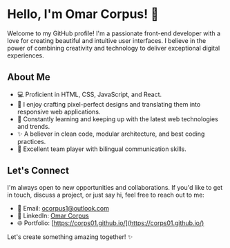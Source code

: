 # Hello, I'm Omar Corpus! 👋

Welcome to my GitHub profile! I'm a passionate front-end developer with a love for creating beautiful and intuitive user interfaces. I believe in the power of combining creativity and technology to deliver exceptional digital experiences.

## About Me

- 💻 Proficient in HTML, CSS, JavaScript, and React.
- 🎨 I enjoy crafting pixel-perfect designs and translating them into responsive web applications.
- 🚀 Constantly learning and keeping up with the latest web technologies and trends.
- ✨ A believer in clean code, modular architecture, and best coding practices.
- 👥 Excellent team player with bilingual communication skills.


## Let's Connect

I'm always open to new opportunities and collaborations. If you'd like to get in touch, discuss a project, or just say hi, feel free to reach out to me:

- 📧 Email: [ocorpus1@outlook.com](mailto:ocorpus1@outlook.com)
- 💼 LinkedIn: [Omar Corpus](https://www.linkedin.com/in/omar-corpus-2890b821b/)
- 🌐 Portfolio: [https://corps01.github.io/](https://corps01.github.io/)

Let's create something amazing together! ✨
